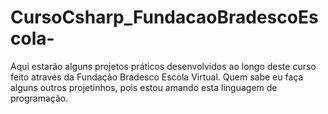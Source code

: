 # CursoCsharp_FundacaoBradescoEscola-
Aqui estarão alguns projetos práticos desenvolvidos ao longo deste curso feito através da Fundação Bradesco Escola Virtual.
Quem sabe eu faça alguns outros projetinhos, pois estou amando esta linguagem de programação.
